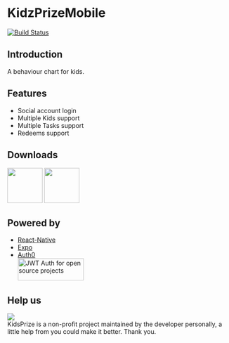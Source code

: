 # KidzPrizeMobile

[![Build Status](https://app.bitrise.io/app/ed6a01c33950676f/status.svg?token=7Zfluv1CUgNYQoM7zCA9rA&branch=master)](https://app.bitrise.io/app/ed6a01c33950676f)

## Introduction

A behaviour chart for kids.

## Features

- Social account login
- Multiple Kids support
- Multiple Tasks support
- Redeems support

## Downloads

<a href="https://itunes.apple.com/us/app/kidsprize/id1217712722?ls=1&mt=8"><img src="https://image.ibb.co/mnWfNw/app_store_badge.png" height="80" /></a>
<a href="https://play.google.com/store/apps/details?id=com.kidsprize"><img src="https://image.ibb.co/mB3iaG/google_play_badge.png" height="80" /></a>

## Powered by

- [React-Native](https://facebook.github.io/react-native/)
- [Expo](https://expo.io/)
- [Auth0](https://auth0.com/)<br/>
<a width="150" height="50" href="https://auth0.com/?utm_source=oss&utm_medium=gp&utm_campaign=oss" target="_blank" alt="Single Sign On & Token Based Authentication - Auth0"><img width="150" height="50" alt="JWT Auth for open source projects" src="https://cdn.auth0.com/oss/badges/a0-badge-dark.png"/></a>

## Help us

[![](https://www.paypalobjects.com/en_AU/i/btn/btn_donateCC_LG.gif)](https://www.paypal.com/cgi-bin/webscr?cmd=_s-xclick&hosted_button_id=JDWWXN2S5776A)<br/>
KidsPrize is a non-profit project maintained by the developer personally, a little help from you could make it better. Thank you.
